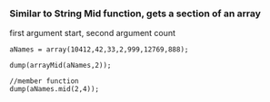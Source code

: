 ### Similar to String Mid function, gets a section of an array

first argument start, second argument count

```luceescript+trycf
aNames = array(10412,42,33,2,999,12769,888);

dump(arrayMid(aNames,2));

//member function
dump(aNames.mid(2,4));
```
